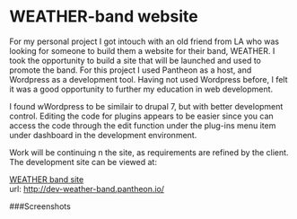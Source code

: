 WEATHER-band website
=====

For my personal project I got intouch with an old friend from LA who was looking for someone to build them a website for their band, WEATHER. I took the opportunity to build a site that will be launched and used to promote the band. For this project I used Pantheon as a host, and Wordpress as a development tool. Having not used Wordpress before, I felt it was a good opportunity to further my education in web development.

I found wWordpress to be similair to drupal 7, but with better development control. Editing the code for plugins appears to be easier since you can access the code through the edit function under the plug-ins menu item under dashboard in the development environment. 

Work will be continuing n the site, as requirements are refined by the client. The development site can be viewed at: 

[WEATHER band site](http://dev-weather-band.pantheon.io/) 
<br />url: http://dev-weather-band.pantheon.io/

###Screenshots




